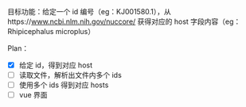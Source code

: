 目标功能：给定一个 id 编号（eg：KJ001580.1），从https://www.ncbi.nlm.nih.gov/nuccore/ 获得对应的 host 字段内容（eg：Rhipicephalus microplus）

Plan：

- [x] 给定 id，得到对应 host
- [ ] 读取文件，解析出文件内多个 ids
- [ ] 使用多个 ids 得到对应 hosts
- [ ] vue 界面
